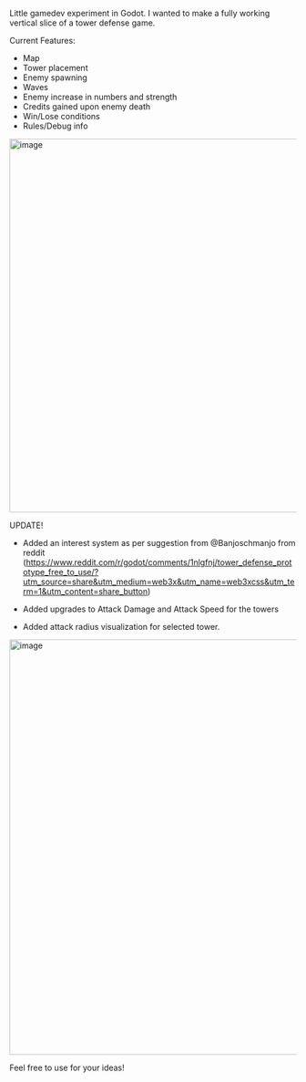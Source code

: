 Little gamedev experiment in Godot.
I wanted to make a fully working vertical slice of a tower defense game.

Current Features:

- Map
- Tower placement
- Enemy spawning
- Waves
- Enemy increase in numbers and strength
- Credits gained upon enemy death
- Win/Lose conditions
- Rules/Debug info

<img width="1158" height="656" alt="image" src="https://github.com/user-attachments/assets/e9c6921e-aa64-4c20-9232-9f6ef3b8b281" />



UPDATE!
- Added an interest system as per suggestion from @Banjoschmanjo from reddit (https://www.reddit.com/r/godot/comments/1nlgfnj/tower_defense_prototype_free_to_use/?utm_source=share&utm_medium=web3x&utm_name=web3xcss&utm_term=1&utm_content=share_button)

- Added upgrades to Attack Damage and Attack Speed for the towers

- Added attack radius visualization for selected tower.

<img width="1165" height="729" alt="image" src="https://github.com/user-attachments/assets/87797920-645f-425e-9cd6-6a09e6e791f5" />

Feel free to use for your ideas!

